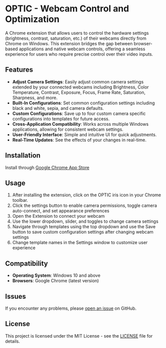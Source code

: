 # OPTIC - Webcam Control and Optimization

A Chrome extension that allows users to control the hardware settings (brightness, contrast, saturation, etc.) of their webcams directly from Chrome on Windows. This extension bridges the gap between browser-based applications and native webcam controls, offering a seamless experience for users who require precise control over their video inputs.

## Features

- **Adjust Camera Settings**: Easily adjust common camera settings extended by your connected webcams including Brightness, Color Temperature, Contrast, Exposure, Focus, Frame Rate, Saturation, Sharpness, and more.
- **Built-In Configurations**: Set common configuration settings including black and white, sepia, and camera defaults. 
- **Custom Configurations**: Save up to four custom camera specific configurations into templates for future access.
- **Cross-Application Compatibility**: Works across multiple Windows applications, allowing for consistent webcam settings.
- **User-Friendly Interface**: Simple and intuitive UI for quick adjustments.
- **Real-Time Updates**: See the effects of your changes in real-time.

## Installation
Install through [Google Chrome App Store](https://chromewebstore.google.com/detail/optic-webcam-control-and/fkcchglpmbalkkjjphakmjjfehmmndke)

## Usage

1. After installing the extension, click on the OPTIC iris icon in your Chrome toolbar.
2. Click the settings button to enable camera permissions, toggle camera auto-connect, and set appearance preferences
3. Open the Extension to connect your webcam
4. Use the lower dropdown, slider, and toggles to change camera settings
5. Navigate through templates using the top dropdown and use the Save button to save custom configuration settings after changing webcam settings
6. Change template names in the Settings window to customize user experience 

## Compatibility

- **Operating System**: Windows 10 and above
- **Browsers**: Google Chrome (latest version)

## Issues

If you encounter any problems, please [open an issue](https://github.com/ethanedson/Optic/issues) on GitHub.

## License

This project is licensed under the MIT License - see the [LICENSE](LICENSE) file for details.
